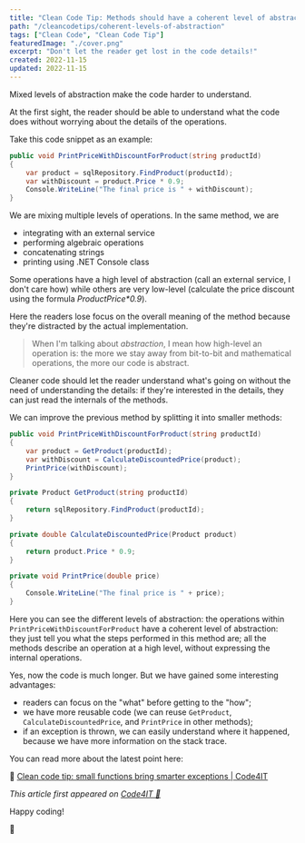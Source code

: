 ```yaml
---
title: "Clean Code Tip: Methods should have a coherent level of abstraction"
path: "/cleancodetips/coherent-levels-of-abstraction"
tags: ["Clean Code", "Clean Code Tip"]
featuredImage: "./cover.png"
excerpt: "Don't let the reader get lost in the code details!"
created: 2022-11-15
updated: 2022-11-15
---
```


Mixed levels of abstraction make the code harder to understand.

At the first sight, the reader should be able to understand what the code does without worrying about the details of the operations.

Take this code snippet as an example:

```cs
public void PrintPriceWithDiscountForProduct(string productId)
{
    var product = sqlRepository.FindProduct(productId);
    var withDiscount = product.Price * 0.9;
    Console.WriteLine("The final price is " + withDiscount);
}
```

We are mixing multiple levels of operations. In the same method, we are

- integrating with an external service
- performing algebraic operations
- concatenating strings
- printing using .NET Console class

Some operations have a high level of abstraction (call an external service, I don't care how) while others are very low-level (calculate the price discount using the formula _ProductPrice\*0.9_).

Here the readers lose focus on the overall meaning of the method because they're distracted by the actual implementation.

> When I'm talking about _abstraction_, I mean how high-level an operation is: the more we stay away from bit-to-bit and mathematical operations, the more our code is abstract.

Cleaner code should let the reader understand what's going on without the need of understanding the details: if they're interested in the details, they can just read the internals of the methods.

We can improve the previous method by splitting it into smaller methods:

```cs
public void PrintPriceWithDiscountForProduct(string productId)
{
    var product = GetProduct(productId);
    var withDiscount = CalculateDiscountedPrice(product);
    PrintPrice(withDiscount);
}

private Product GetProduct(string productId)
{
    return sqlRepository.FindProduct(productId);
}

private double CalculateDiscountedPrice(Product product)
{
    return product.Price * 0.9;
}

private void PrintPrice(double price)
{
    Console.WriteLine("The final price is " + price);
}
```

Here you can see the different levels of abstraction: the operations within `PrintPriceWithDiscountForProduct` have a coherent level of abstraction: they just tell you what the steps performed in this method are; all the methods describe an operation at a high level, without expressing the internal operations.

Yes, now the code is much longer. But we have gained some interesting advantages:

- readers can focus on the "what" before getting to the "how";
- we have more reusable code (we can reuse `GetProduct`, `CalculateDiscountedPrice`, and `PrintPrice` in other methods);
- if an exception is thrown, we can easily understand where it happened, because we have more information on the stack trace.

You can read more about the latest point here:

🔗 [Clean code tip: small functions bring smarter exceptions | Code4IT](https://www.code4it.dev/cleancodetips/smaller-functions-smarter-exceptions)

_This article first appeared on [Code4IT 🐧](https://www.code4it.dev/)_

Happy coding!

🐧
